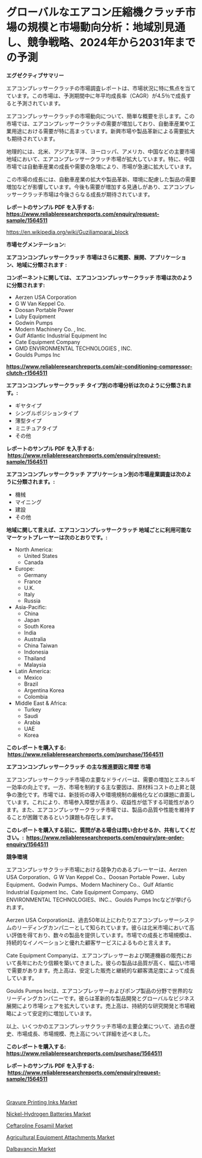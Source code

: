 <p><h1>グローバルなエアコン圧縮機クラッチ市場の規模と市場動向分析：地域別見通し、競争戦略、2024年から2031年までの予測</h1></p><p><strong>エグゼクティブサマリー</strong></p>
<p><p>エアコンプレッサークラッチの市場調査レポートは、市場状況に特に焦点を当てています。この市場は、予測期間中に年平均成長率（CAGR）が4.5％で成長すると予測されています。</p><p>エアコンプレッサークラッチの市場動向について、簡単な概要を示します。この市場では、エアコンプレッサークラッチの需要が増加しており、自動車産業や工業用途における需要が特に高まっています。新興市場や製品革新による需要拡大も期待されています。</p><p>地理的には、北米、アジア太平洋、ヨーロッパ、アメリカ、中国などの主要市場地域において、エアコンプレッサークラッチ市場が拡大しています。特に、中国市場では自動車産業の成長や需要の急増により、市場が急速に拡大しています。</p><p>この市場の成長には、自動車産業の拡大や製品革新、環境に配慮した製品の需要増加などが影響しています。今後も需要が増加する見通しがあり、エアコンプレッサークラッチ市場は今後さらなる成長が期待されています。</p></p>
<p><strong>レポートのサンプル PDF を入手する: <a href="https://www.reliableresearchreports.com/enquiry/request-sample/1564511">https://www.reliableresearchreports.com/enquiry/request-sample/1564511</a></strong></p>
<p><a href="https://en.wikipedia.org/wiki/Guziliamparai_block">https://en.wikipedia.org/wiki/Guziliamparai_block</a></p>
<p><strong>市場セグメンテーション:</strong></p>
<p><strong> エアコンコンプレッサークラッチ 市場はさらに概要、展開、アプリケーション、地域に分類されます :</strong></p>
<p><strong>コンポーネントに関しては、 エアコンコンプレッサークラッチ 市場は次のように分類されます: &nbsp;</strong></p>
<p><ul><li>Aerzen USA Corporation</li><li>G W Van Keppel Co.</li><li>Doosan Portable Power</li><li>Luby Equipment</li><li>Godwin Pumps</li><li>Modern Machinery Co. , Inc.</li><li>Gulf Atlantic Industrial Equipment Inc</li><li>Cate Equipment Company</li><li>GMD ENVIRONMENTAL TECHNOLOGIES , INC.</li><li>Goulds Pumps Inc</li></ul></p>
<p><strong><a href="https://www.reliableresearchreports.com/air-conditioning-compressor-clutch-r1564511">https://www.reliableresearchreports.com/air-conditioning-compressor-clutch-r1564511</a></strong></p>
<p><strong> エアコンコンプレッサークラッチ タイプ別の市場分析は次のように分類されます。:</strong></p>
<p><ul><li>ギヤタイプ</li><li>シングルポジションタイプ</li><li>薄型タイプ</li><li>ミニチュアタイプ</li><li>その他</li></ul></p>
<p><strong>レポートのサンプル PDF を入手する: &nbsp;<a href="https://www.reliableresearchreports.com/enquiry/request-sample/1564511">https://www.reliableresearchreports.com/enquiry/request-sample/1564511</a></strong></p>
<p><strong> エアコンコンプレッサークラッチ アプリケーション別の市場産業調査は次のように分類されます。:</strong></p>
<p><ul><li>機械</li><li>マイニング</li><li>建設</li><li>その他</li></ul></p>
<p><strong>地域に関して言えば、エアコンコンプレッサークラッチ 地域ごとに利用可能なマーケットプレーヤーは次のとおりです。:</strong></p>
<p><ul>
    <li>
        North America:
        <ul>
            <li>United States</li>
            <li>Canada</li>
        </ul>
    </li>
    <li>
        Europe:
        <ul>
            <li>Germany</li>
            <li>France</li>
            <li>U.K.</li>
            <li>Italy</li>
            <li>Russia</li>
        </ul>
    </li>
    <li>
        Asia-Pacific:
        <ul>
            <li>China</li>
            <li>Japan</li>
            <li>South Korea</li>
            <li>India</li>
            <li>Australia</li>
            <li>China Taiwan</li>
            <li>Indonesia</li>
            <li>Thailand</li>
            <li>Malaysia</li>
        </ul>
    </li>
    <li>
        Latin America:
        <ul>
            <li>Mexico</li>
            <li>Brazil</li>
            <li>Argentina Korea</li>
            <li>Colombia</li>
        </ul>
    </li>
    <li>
        Middle East & Africa:
        <ul>
            <li>Turkey</li>
            <li>Saudi</li>
            <li>Arabia</li>
            <li>UAE</li>
            <li>Korea</li>
        </ul>
    </li>
    </ul></p>
<p><strong>このレポートを購入する: &nbsp;<a href="https://www.reliableresearchreports.com/purchase/1564511">https://www.reliableresearchreports.com/purchase/1564511</a></strong></p>
<p><strong>エアコンコンプレッサークラッチ の主な推進要因と障壁 市場</strong></p>
<p><p>エアコンプレッサークラッチ市場の主要なドライバーは、需要の増加とエネルギー効率の向上です。一方、市場を制約する主な要因は、原材料コストの上昇と競争の激化です。市場では、新技術の導入や環境規制の厳格化などの課題に直面しています。これにより、市場参入障壁が高まり、収益性が低下する可能性があります。また、エアコンプレッサークラッチ市場では、製品の品質や性能を維持することが困難であるという課題も存在します。</p></p>
<p><strong>このレポートを購入する前に、質問がある場合は問い合わせるか、共有してください。:&nbsp; <a href="https://www.reliableresearchreports.com/enquiry/pre-order-enquiry/1564511">https://www.reliableresearchreports.com/enquiry/pre-order-enquiry/1564511</a></strong></p>
<p><strong>競争環境</strong></p>
<p><p>エアコンプレッサクラッチ市場における競争力のあるプレーヤーは、Aerzen USA Corporation、G W Van Keppel Co.、Doosan Portable Power、Luby Equipment、Godwin Pumps、Modern Machinery Co.、Gulf Atlantic Industrial Equipment Inc、Cate Equipment Company、GMD ENVIRONMENTAL TECHNOLOGIES、INC.、Goulds Pumps Incなどが挙げられます。</p><p>Aerzen USA Corporationは、過去50年以上にわたりエアコンプレッサーシステムのリーディングカンパニーとして知られています。彼らは北米市場において高い評価を得ており、数々の製品を提供しています。市場での成長と市場規模は、持続的なイノベーションと優れた顧客サービスによるものと言えます。</p><p>Cate Equipment Companyは、エアコンプレッサーおよび関連機器の販売において長年にわたり信頼を築いてきました。彼らの製品は品質が高く、幅広い市場で需要があります。売上高は、安定した販売と継続的な顧客満足度によって成長しています。</p><p>Goulds Pumps Incは、エアコンプレッサーおよびポンプ製品の分野で世界的なリーディングカンパニーです。彼らは革新的な製品開発とグローバルなビジネス展開により市場シェアを拡大しています。売上高は、持続的な研究開発と市場戦略によって安定的に増加しています。</p><p>以上、いくつかのエアコンプレッサクラッチ市場の主要企業について、過去の歴史、市場成長、市場規模、売上高について詳細を述べました。</p></p>
<p><strong>このレポートを購入する: &nbsp; <a href="https://www.reliableresearchreports.com/purchase/1564511">https://www.reliableresearchreports.com/purchase/1564511</a></strong></p>
<p><strong>レポートのサンプル PDF を入手する: &nbsp;<a href="https://www.reliableresearchreports.com/enquiry/request-sample/1564511">https://www.reliableresearchreports.com/enquiry/request-sample/1564511</a></strong><strong></strong></p>
<p>&nbsp;</p>
<p><p><a href="https://medium.com/@colin.burgess8756/global-gravure-printing-inks-market-analysis-trends-forecasts-and-growth-opportunities-2024-504c576f7ead">Gravure Printing Inks Market</a></p><p><a href="https://github.com/RoccoManning/Market-Research-Report-List-6/blob/main/nickel-hydrogen-batteries-market.md">Nickel-Hydrogen Batteries Market</a></p><p><a href="https://issuu.com/reportprime-2/docs/ceftaroline-fosamil-market-size-2030.pptx">Ceftaroline Fosamil Market</a></p><p><a href="https://github.com/ranaacryptoaddmin/Market-Research-Report-List-1/blob/main/agricultural-equipment-attachments-market.md">Agricultural Equipment Attachments Market</a></p><p><a href="https://issuu.com/reportprime-2/docs/dalbavancin-market-size-2030.pptx">Dalbavancin Market</a></p></p>